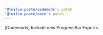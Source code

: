 ```yaml
---
'@twilio-paste/codemods': patch
'@twilio-paste/core': patch
---
```


[Codemods] Include new ProgressBar Exports
